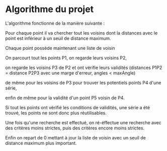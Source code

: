 # Algorithme du projet

L'algorithme fonctionne de la manière suivante :

Pour chaque point il va chercher tout les voisins dont la distances avec le point est inférieur à un seuil de distance maximum.

Chaque point possède maintenant une liste de voisin

On parcourt tout les points P1, on regarde leurs voisins P2, 

on regarde les voisins P3 de P2 et ont vérifie leurs validités (distances P1P2 = distance P2P3 avec une marge d'erreur, angles < maxAngle)

de même pour les voisins de P3 pour trouver les potentiels points P4 d'une série, 

enfin de même pour la validité d'un point P5 voisin de P4.

Si tout les points ont vérifié les conditions de validités, une série a été trouvé, les points ne sont donc plus réutilisables.

Une fois qu'une recherche est effectué, on ré-éffectue une recherche avec des critères moins strictes, puis des critères encore moins strictes.

Enfin on repart de 0 mettant à jour la liste de voisin avec un seuil de distance maximum plus important.
